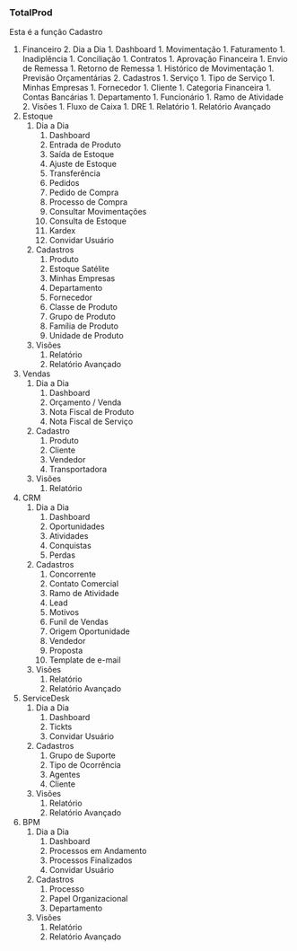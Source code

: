 ### TotalProd
<!-- ![print](doc/prints/FINANCEIRO/Cadastros/Serviço.png) -->

Esta é a função Cadastro

<!--topicos  -->
1. Financeiro
    2. Dia a Dia
        1. Dashboard
        1. Movimentação
        1. Faturamento
        1. Inadiplência
        1. Conciliação
        1. Contratos
        1. Aprovação Financeira
        1. Envio de Remessa
        1. Retorno de Remessa
        1. Histórico de Movimentação
        1. Previsão Orçamentárias
    2. Cadastros
        1. Serviço
        1. Tipo de Serviço
        1. Minhas Empresas
        1. Fornecedor
        1. Cliente
        1. Categoria Financeira
        1. Contas Bancárias
        1. Departamento
        1. Funcionário
        1. Ramo de Atividade
    2. Visões
        1. Fluxo de Caixa
        1. DRE
        1. Relatório
        1. Relatório Avançado
2. Estoque     
    1. Dia a Dia
        1. Dashboard
        1. Entrada de Produto
        1. Saída de Estoque
        1. Ajuste de Estoque
        1. Transferência
        1. Pedidos
        1. Pedido de Compra
        1. Processo de Compra
        1. Consultar Movimentações
        1. Consulta de Estoque
        1. Kardex
        1. Convidar Usuário
    1. Cadastros
        1. Produto  
        1. Estoque Satélite
        1. Minhas Empresas
        1. Departamento
        1. Fornecedor
        1. Classe de Produto
        1. Grupo de Produto
        1. Família de Produto
        1. Unidade de Produto
    1.  Visões
        1. Relatório
        1. Relatório Avançado
3. Vendas
    1. Dia a Dia
        1. Dashboard
        1. Orçamento / Venda
        1. Nota Fiscal de Produto
        1. Nota Fiscal de Serviço
    1. Cadastro
        1. Produto
        1. Cliente
        1. Vendedor
        1. Transportadora        
    1. Visões
        1. Relatório
4. CRM
    1. Dia a Dia             
        1. Dashboard
        1. Oportunidades
        1. Atividades
        1. Conquistas
        1. Perdas
    1. Cadastros
        1. Concorrente
        1. Contato Comercial
        1. Ramo de Atividade
        1. Lead
        1. Motivos
        1. Funil de Vendas
        1. Origem Oportunidade
        1. Vendedor
        1. Proposta
        1. Template de e-mail
    1. Visões  
        1. Relatório
        1. Relatório Avançado
5. ServiceDesk        
    1. Dia a Dia
        1. Dashboard
        1. Tickts
        1. Convidar Usuário
    1. Cadastros
        1. Grupo de Suporte
        1. Tipo de Ocorrência
        1. Agentes
        1. Cliente
    1. Visões
        1. Relatório
        1. Relatório Avançado
6.  BPM
    1. Dia a Dia
        1. Dashboard
        1. Processos em Andamento                   
        1. Processos Finalizados
        1. Convidar Usuário
    1. Cadastros
        1. Processo
        1. Papel Organizacional
        1. Departamento
    1. Visões
        1. Relatório
        1. Relatório Avançado     
